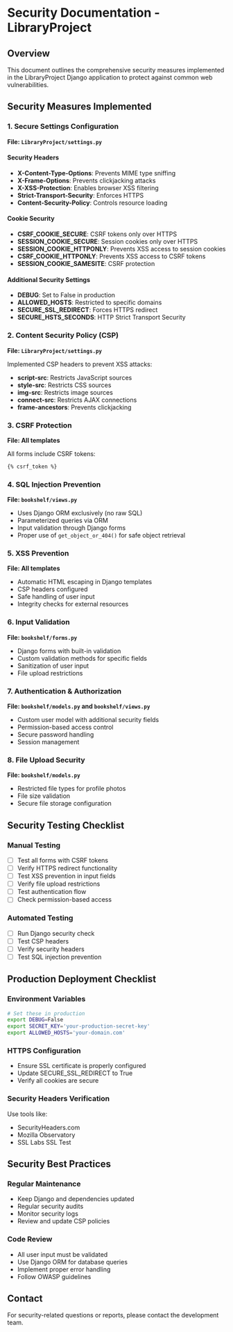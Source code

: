 # Security Documentation - LibraryProject

## Overview
This document outlines the comprehensive security measures implemented in the LibraryProject Django application to protect against common web vulnerabilities.

## Security Measures Implemented

### 1. Secure Settings Configuration
**File: `LibraryProject/settings.py`**

#### Security Headers
- **X-Content-Type-Options**: Prevents MIME type sniffing
- **X-Frame-Options**: Prevents clickjacking attacks
- **X-XSS-Protection**: Enables browser XSS filtering
- **Strict-Transport-Security**: Enforces HTTPS
- **Content-Security-Policy**: Controls resource loading

#### Cookie Security
- **CSRF_COOKIE_SECURE**: CSRF tokens only over HTTPS
- **SESSION_COOKIE_SECURE**: Session cookies only over HTTPS
- **SESSION_COOKIE_HTTPONLY**: Prevents XSS access to session cookies
- **CSRF_COOKIE_HTTPONLY**: Prevents XSS access to CSRF tokens
- **SESSION_COOKIE_SAMESITE**: CSRF protection

#### Additional Security Settings
- **DEBUG**: Set to False in production
- **ALLOWED_HOSTS**: Restricted to specific domains
- **SECURE_SSL_REDIRECT**: Forces HTTPS redirect
- **SECURE_HSTS_SECONDS**: HTTP Strict Transport Security

### 2. Content Security Policy (CSP)
**File: `LibraryProject/settings.py`**

Implemented CSP headers to prevent XSS attacks:
- **script-src**: Restricts JavaScript sources
- **style-src**: Restricts CSS sources
- **img-src**: Restricts image sources
- **connect-src**: Restricts AJAX connections
- **frame-ancestors**: Prevents clickjacking

### 3. CSRF Protection
**File: All templates**

All forms include CSRF tokens:
```html
{% csrf_token %}
```

### 4. SQL Injection Prevention
**File: `bookshelf/views.py`**

- Uses Django ORM exclusively (no raw SQL)
- Parameterized queries via ORM
- Input validation through Django forms
- Proper use of `get_object_or_404()` for safe object retrieval

### 5. XSS Prevention
**File: All templates**

- Automatic HTML escaping in Django templates
- CSP headers configured
- Safe handling of user input
- Integrity checks for external resources

### 6. Input Validation
**File: `bookshelf/forms.py`**

- Django forms with built-in validation
- Custom validation methods for specific fields
- Sanitization of user input
- File upload restrictions

### 7. Authentication & Authorization
**File: `bookshelf/models.py` and `bookshelf/views.py`**

- Custom user model with additional security fields
- Permission-based access control
- Secure password handling
- Session management

### 8. File Upload Security
**File: `bookshelf/models.py`**

- Restricted file types for profile photos
- File size validation
- Secure file storage configuration

## Security Testing Checklist

### Manual Testing
- [ ] Test all forms with CSRF tokens
- [ ] Verify HTTPS redirect functionality
- [ ] Test XSS prevention in input fields
- [ ] Verify file upload restrictions
- [ ] Test authentication flow
- [ ] Check permission-based access

### Automated Testing
- [ ] Run Django security check
- [ ] Test CSP headers
- [ ] Verify security headers
- [ ] Test SQL injection prevention

## Production Deployment Checklist

### Environment Variables
```bash
# Set these in production
export DEBUG=False
export SECRET_KEY='your-production-secret-key'
export ALLOWED_HOSTS='your-domain.com'
```

### HTTPS Configuration
- Ensure SSL certificate is properly configured
- Update SECURE_SSL_REDIRECT to True
- Verify all cookies are secure

### Security Headers Verification
Use tools like:
- SecurityHeaders.com
- Mozilla Observatory
- SSL Labs SSL Test

## Security Best Practices

### Regular Maintenance
- Keep Django and dependencies updated
- Regular security audits
- Monitor security logs
- Review and update CSP policies

### Code Review
- All user input must be validated
- Use Django ORM for database queries
- Implement proper error handling
- Follow OWASP guidelines

## Contact
For security-related questions or reports, please contact the development team.
